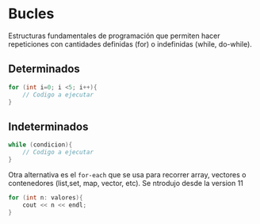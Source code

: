 # Bucles
Estructuras fundamentales de programación que permiten hacer repeticiones con cantidades definidas (for) o indefinidas (while, do-while). 

## Determinados
```cpp
for (int i=0; i <5; i++){
    // Codigo a ejecutar
}
```

## Indeterminados

```cpp
while (condicion){
    // Codigo a ejecutar
}
```

Otra alternativa es el `for-each` que se usa para recorrer array, vectores o contenedores (list,set, map, vector, etc). Se ntrodujo desde la version 11 

```cpp
for (int n: valores){
    cout << n << endl;
}
```

